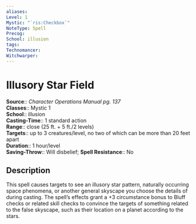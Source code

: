 ```yaml
---
aliases: 
Level: 1
Mystic: "`ris:Checkbox`"
NoteType: Spell
Precog: 
School: illusion 
tags: 
Technomancer: 
Witchwarper: 
---
```


# Illusory Star Field

**Source**:: _Character Operations Manual pg. 137_  
**Classes**:: Mystic 1  
**School**:: illusion  
**Casting-Time**:: 1 standard action  
**Range**:: close (25 ft. + 5 ft./2 levels)  
**Targets**:: up to 3 creatures/level, no two of which can be more than 20 feet apart  
**Duration**:: 1 hour/level  
**Saving-Throw**:: Will disbelief;
**Spell Resistance**:: No

## Description

This spell causes targets to see an illusory star pattern, naturally occurring space phenomena, or another general skyscape you choose the details of during casting. The spell’s effects grant a +3 circumstance bonus to Bluff checks or related skill checks to convince the targets of something related to the false skyscape, such as their location on a planet according to the stars.
